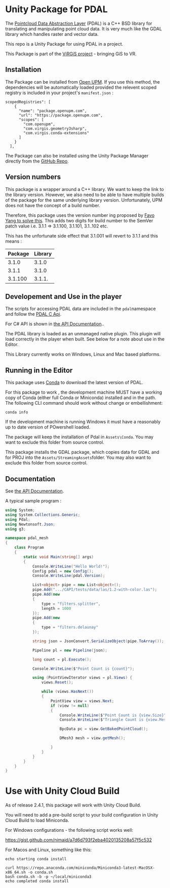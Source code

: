 # Unity Package for PDAL

The [Pointcloud Data Abstraction Layer](https://www.pdal.io/) (PDAL) is a C++ BSD library for translating and manipulating point cloud data. It is very much like the GDAL library which handles raster and vector data.

This repo is a Unity Package for using PDAL in a project.

This Package is part of the [ViRGiS project](https://www.virgis.org/) - bringing GiS to VR. 

## Installation

The Package can be installed from [Open UPM](https://openupm.com/packages/com.virgis.mdal/). If you use this method, the dependencies will be automatically loaded provided the relevent scoped registry is included in your project's `manifest.json` :
```
scopedRegistries": [
    {
      "name": "package.openupm.com",
      "url": "https://package.openupm.com",
      "scopes": [
        "com.openupm",
        "com.virgis.geometry3sharp",
        "com.virgis.conda-extensions"
      ]
    }
  ],
```


The Package can also be installed using the Unity Package Manager directly from the [GitHub Repo](https://github.com/ViRGIS-Team/pdal-upm).

## Version numbers

This package is a wrapper around a C++ library. We want to keep the link to the library version. However, we also need to be able to have multiple
builds of the package for the same underlying library version. Unfortunately, UPM does not have the concept of a build number.

Therefore, this package uses the version number ing proposed by [Favo Yang to solve this](https://medium.com/openupm/how-to-maintain-upm-package-part-3-2d08294269ad#88d8). This adds two digits for build number to the SemVer patch value i.e. 3.1.1 => 3.1.100, 3.1.101, 3.1..102 etc.

This has the unfortunate side effect that 3.1.001 will revert to 3.1.1 and this means :

| Package | Library |
| ------- | ------- |
| 3.1.0   | 3.1.0   |
| 3.1.1   | 3.1.0   |
| 3.1.100 | 3.1.1.  |

## Developement and Use in the player

The scripts for accessing PDAL data are included in the `pdal`namespace and follow the [PDAL C Api](https://pdal.io/CAPI/doxygen/html/index.html).

For C# API is shown in [the API Documentation](https://virgis-team.github.io/pdal-upm/html/index.html)..

The PDAL library is loaded as an unmanaged native plugin. This plugin will load correctly in the player when built. See below for a note about use in the Editor.

This Library currently works on Windows, Linux and Mac based platforms.

## Running in the Editor

This package uses [Conda](https://docs.conda.io/en/latest/) to download the latest version of PDAL.

For this package to work , the development machine MUST have a working copy of Conda (either full Conda or Miniconda) installed and in the path. The following CLI command should work without change or embellishment:

```
conda info
```

If the development machine is running Windows it must have a reasonably up to date version of POwershell loaded.

The package will keep the installation of Pdal in `Assets\Conda`. You may want to exclude this folder from source control.

This package installs the GDAL package, which copies data for GDAL and for PROJ into the `Assets/StreamingAssets`folder. You may also want to exclude this folder from source control.

## Documentation
See [the API Documentation](https://virgis-team.github.io/pdal-upm/html/index.html).

A typical sample program :

```C#
using System;
using System.Collections.Generic;
using Pdal;
using Newtonsoft.Json;
using g3;

namespace pdal_mesh
{
    class Program
    {
        static void Main(string[] args)
        {
            Console.WriteLine("Hello World!");
            Config pdal = new Config();
            Console.WriteLine(pdal.Version);

            List<object> pipe = new List<object>();
            pipe.Add(".../CAPI/tests/data/las/1.2-with-color.las");
            pipe.Add(new
            {
                type = "filters.splitter",
                length = 1000
            });
            pipe.Add(new
            {
                type = "filters.delaunay"
            });

            string json = JsonConvert.SerializeObject(pipe.ToArray());

            Pipeline pl = new Pipeline(json);

            long count = pl.Execute();

            Console.WriteLine($"Point Count is {count}");

            using (PointViewIterator views = pl.Views) {
                views.Reset();

                while (views.HasNext())
                {
                    PointView view = views.Next;
                    if (view != null)
                    {
                        Console.WriteLine($"Point Count is {view.Size}");
                        Console.WriteLine($"Triangle Count is {view.MeshSize}");

                        BpcData pc = view.GetBakedPointCloud();

                        DMesh3 mesh = view.getMesh();

                    }
                }
            }
        }
    }
}
```
# Use with Unity Cloud Build

As of release 2.4.1, this package will work with Unity Cloud Build.

You will need to add a pre-build script to your build configuration in Unity Cloud Build to load Miniconda.

For Windows configurations - the following script works well:

https://gist.github.com/nimaid/a7d6d793f2eba4020135208a57f5c532

For Macos and Linux, something like this:

```
echo starting conda install

curl https://repo.anaconda.com/miniconda/Miniconda3-latest-MacOSX-x86_64.sh -o conda.sh
bash conda.sh -b -p ~/local/miniconda3
echo completed conda install
```
